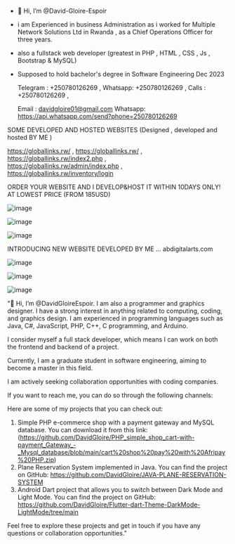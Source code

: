 - 👋 Hi, I’m @David-Gloire-Espoir

- i am  Experienced in business Administration as i worked for Multiple Network Solutions Ltd in Rwanda , as a Chief Operations Officer for three years.
- also a fullstack web developer (greatest in PHP , HTML , CSS , Js , Bootstrap & MySQL)
- Supposed to hold bachelor's degree in Software Engineering Dec 2023

  Telegram : +250780126269 , 
  Whatsapp:  +250780126269 , 
  Calls   :  +250780126269 , 

  Email :    davidgloire01@gmail.com
  Whatsapp: https://api.whatsapp.com/send?phone=250780126269
  
SOME DEVELOPED AND HOSTED WEBSITES (Designed , developed and hosted BY ME )

https://globallinks.rw/ , 
https://globallinks.rw/ , 
https://globallinks.rw/index2.php  ,  
https://globallinks.rw/admin/index.php , 
https://globallinks.rw/inventory/login

ORDER YOUR WEBSITE AND I DEVELOP&HOST IT WITHIN 10DAYS ONLY! AT LOWEST PRICE (FROM 185USD)

![image](https://github.com/David-Gloire-Espoir/David-Gloire-Espoir/assets/149917380/36d7ae1d-7ec1-4028-922a-74dc222aa91c)

![image](https://github.com/David-Gloire-Espoir/David-Gloire-Espoir/assets/149917380/262f6c6c-60f7-4c22-81d3-25744d2e2832)

![image](https://github.com/David-Gloire-Espoir/David-Gloire-Espoir/assets/149917380/0815481d-e4c2-40c1-807a-fcd896fdf081)

INTRODUCING NEW WEBSITE DEVELOPED BY ME ... abdigitalarts.com

![image](https://github.com/user-attachments/assets/716fb863-c166-4683-a062-336969356096)

![image](https://github.com/user-attachments/assets/abc0348a-f1d6-4708-9639-8de545cb30e2)

![image](https://github.com/user-attachments/assets/0119e154-7f5c-4026-ad39-12cc07acc76c)


"👋 Hi, I’m @DavidGloireEspoir. I am also a programmer and graphics designer. I have a strong interest in anything related to computing, coding, and graphics design. 
I am experienced in programming languages such as Java, C#, JavaScript, PHP, C++, C programming, and Arduino.

I consider myself a full stack developer, which means I can work on both the frontend and backend of a project.

Currently, I am a graduate student in software engineering, aiming to become a master in this field.

I am actively seeking collaboration opportunities with coding companies.

If you want to reach me, you can do so through the following channels:



Here are some of my projects that you can check out:

1. Simple PHP e-commerce shop with a payment gateway and MySQL database. You can download it from this link: (https://github.com/DavidGloire/PHP_simple_shop_cart-with-payment_Gateway_-_Mysql_database/blob/main/cart%20shop%20pay%20with%20Afripay%20PHP.zip)
2. Plane Reservation System implemented in Java. You can find the project on GitHub:  https://github.com/DavidGloire/JAVA-PLANE-RESERVATION-SYSTEM
3. Android Dart project that allows you to switch between Dark Mode and Light Mode. You can find the project on GitHub:  https://github.com/DavidGloire/Flutter-dart-Theme-DarkMode-LightMode/tree/main

Feel free to explore these projects and get in touch if you have any questions or collaboration opportunities."






<!---
David-Gloire-Espoir/David-Gloire-Espoir is a ✨ special ✨ repository because its `README.md` (this file) appears on your GitHub profile.
You can click the Preview link to take a look at your changes.
--->
